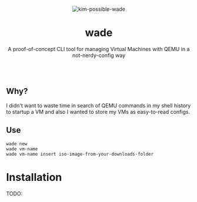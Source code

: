 <p align="center"><img src="https://media1.tenor.com/m/FUHWFmVQiMkAAAAd/wade-kim-possible.gif" alt="kim-possible-wade"></p>
<h1 align="center">wade</h1>
<p align="center">A proof-of-concept CLI tool for managing Virtual Machines with QEMU in a not-nerdy-config way</p>
<br>
<br>

## Why?
I didn't want to waste time in search of QEMU commands in my shell history to startup a VM and also I wanted to store my VMs as easy-to-read configs.

## Use
```
wade new
wade vm-name
wade vm-name insert iso-image-from-your-downloads-folder
```

# Installation
TODO:
